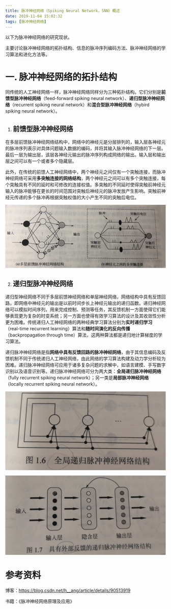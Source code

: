 ```yaml
---
title: 脉冲神经网络（Spiking Neural Network，SNN）概述
date: 2019-11-04 15:02:32
tags: [脉冲神经网络]
---
```


以下为脉冲神经网络的研究现状。

主要讨论脉冲神经网络的拓扑结构、信息的脉冲序列编码方法、脉冲神经网络的学习算法和进化方法等。

# 一. 脉冲神经网络的拓扑结构

同传统的人工神经网络一样，脉冲神经网络同样分为三种拓扑结构。它们分别是**前馈型脉冲神经网络**（feed-forward spiking neural network）、**递归型脉冲神经网络**（recurrent spiking neural network）和**混合型脉冲神经网络**（hybird spiking neural network）。

1. ## 前馈型脉冲神经网络

  在多层前馈脉冲神经网络结构中，网络中的神经元是分层排列的，输入层各神经元的脉冲序列表示对具体问题输入数据的编码，并将其输入脉冲神经网络的下一层。最后一层为输出层，该层各神经元输出的脉冲序列构成网络的输出。输入层和输出层之间可以有一个或者多个隐藏层。

此外，在传统的前馈人工神经网络中，两个神经元之间仅有一个突触连接，而脉冲神经网络可采用**多突触连接的网络结构**，两个神经元之间可以有多个突触连接，每个突触具有不同的延时和可修改的连接权值。多突触的不同延时使得突触前神经元输入的脉冲能够在更长的时间范围对突触后神经元的脉冲发放产生影响。突触前神经元传递的多个脉冲再根据突触权值的大小产生不同的突触后电位。

![](脉冲神经网络（Spiking-Neural-Network，SNN）概述/feed-forward_spiking_neural_network.jpeg)

2. ## 递归型脉冲神经网络

  递归型神经网络不同于多层前馈神经网络和单层神经网络，网络结构中具有反馈回路，即网络中神经元的输出是以前时间步长上神经元输出的递归函数。递归神经网络可以模拟时间序列，用来完成控制、预测等任务，其反馈机制一方面使得它们能够表现更为复杂的时变系统；另一方面也使得有效学习算法的设计及其收敛性分析更为困难。传统递归人工神经网络的两种经典学习算法分别为**实时递归学习**（real-time recurrent learning）算法和**随时间演化的反向传播**（backpropagation through time）算法，这两种算法都是递归地计算梯度的学习算法。

递归脉冲神经网络是指**网络中具有反馈回路的脉冲神经网络**，由于其信息编码及反馈机制不同于传统递归人工神经网络，由此网络的学习算法构建及动力学分析较为困难。递归脉冲神经网络可应用于诸多复杂问题的求解中，如语言建模、手写数字识别以及语音识别等。递归脉冲神经网络可分为两大类：**全局递归脉冲神经网络**（fully recurrent spiking neural network）；另一类是**局部脉冲神经网络**（locally recurrent spiking neural network）。

![](脉冲神经网络（Spiking-Neural-Network，SNN）概述/fully_recurrent.jpeg)

![](脉冲神经网络（Spiking-Neural-Network，SNN）概述/external_recurrent.jpeg)

# 参考资料

博客：https://blog.csdn.net/h__ang/article/details/90513919

书籍：《脉冲神经网络原理及应用》